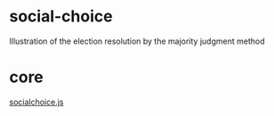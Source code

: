 # social-choice
Illustration of the election resolution by the majority judgment method

# core
[socialchoice.js](./src/js/socialchoice.js)
